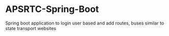 # APSRTC-Spring-Boot
Spring boot application to login user based and add routes, buses similar to state transport websites
